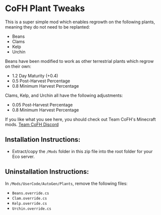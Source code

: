 # CoFH Plant Tweaks

This is a super simple mod which enables regrowth on the following plants, meaning they do not need to be replanted:

- Beans
- Clams
- Kelp
- Urchin

Beans have been modified to work as other terrestrial plants which regrow on their own:

- 1.2 Day Maturity (+0.4)
- 0.5 Post-Harvest Percentage
- 0.8 Minimum Harvest Percentage

Clams, Kelp, and Urchin all have the following adjustments:

- 0.05 Post-Harvest Percentage
- 0.8 Minimum Harvest Percentage

If you like what you see here, you should check out Team CoFH's Minecraft mods.
[Team CoFH Discord](https://discord.gg/uRKrnbH)

## Installation Instructions:

- Extract/copy the `/Mods` folder in this zip file into the root folder for your Eco server.

## Uninstallation Instructions:

In `/Mods/UserCode/AutoGen/Plants`, remove the following files:

- `Beans.override.cs`
- `Clam.override.cs`
- `Kelp.override.cs`
- `Urchin.override.cs`
